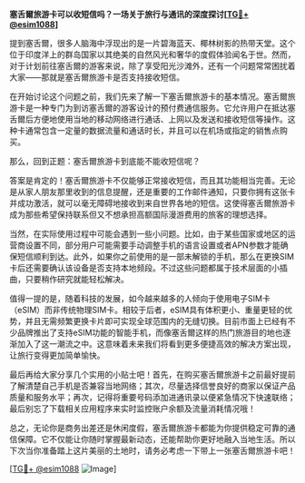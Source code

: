 **塞舌爾旅游卡可以收短信吗？一场关于旅行与通讯的深度探讨[[TG💪+ @esim1088](https://t.me/s/esim1088)]**

提到塞舌爾，很多人脑海中浮现出的是一片碧海蓝天、椰林树影的热带天堂。这个位于印度洋上的群岛国家以其绝美的自然风光和奢华的度假体验闻名于世。然而，对于计划前往塞舌爾的游客来说，除了享受阳光沙滩外，还有一个问题常常困扰着大家——那就是塞舌爾旅游卡是否支持接收短信。

在开始讨论这个问题之前，我们先来了解一下塞舌爾旅游卡的基本情况。塞舌爾旅游卡是一种专门为到访塞舌爾的游客设计的预付费通信服务。它允许用户在抵达塞舌爾后方便地使用当地的移动网络进行通话、上网以及发送和接收短信等操作。这种卡通常包含一定量的数据流量和通话时长，并且可以在机场或指定的销售点购买。

那么，回到正题：塞舌爾旅游卡到底能不能收短信呢？

答案是肯定的！塞舌爾旅游卡不仅能够正常接收短信，而且其功能相当完善。无论是从家人朋友那里收到的信息提醒，还是重要的工作邮件通知，只要你拥有这张卡并成功激活，就可以毫无障碍地接收到来自世界各地的短信。这使得塞舌爾旅游卡成为那些希望保持联系但又不想承担高额国际漫游费用的旅客的理想选择。

当然，在实际使用过程中可能会遇到一些小问题。比如，由于某些国家或地区的运营商设置不同，部分用户可能需要手动调整手机的语言设置或者APN参数才能确保短信顺利到达。此外，如果你之前使用的是一部未解锁的手机，那么在更换SIM卡后还需要确认该设备是否支持本地频段。不过这些问题都属于技术层面的小插曲，只要稍作研究就能轻松解决。

值得一提的是，随着科技的发展，如今越来越多的人倾向于使用电子SIM卡（eSIM）而非传统物理SIM卡。相较于后者，eSIM具有体积更小、重量更轻的优势，并且无需频繁更换卡片即可实现全球范围内的无缝切换。目前市面上已经有不少品牌推出了支持eSIM功能的智能手机，而像塞舌爾这样的热门旅游目的地也逐渐加入了这一潮流之中。这意味着未来我们将看到更多便捷高效的解决方案出现，让旅行变得更加简单愉快。

最后再给大家分享几个实用的小贴士吧！首先，在购买塞舌爾旅游卡之前最好提前了解清楚自己手机是否兼容当地网络；其次，尽量选择信誉良好的商家以保证产品质量和服务水平；再次，记得将重要号码添加进通讯录以便紧急情况下快速联络；最后别忘了下载相关应用程序来实时监控账户余额及流量消耗情况哦！

总之，无论你是商务出差还是休闲度假，塞舌爾旅游卡都能为你提供稳定可靠的通信保障。它不仅能让你随时掌握最新动态，还能帮助你更好地融入当地生活。所以下次当你准备踏上这片美丽的土地时，请务必考虑一下带上一张塞舌爾旅游卡吧！

[[TG💪+ @esim1088](https://t.me/s/esim1088) ![Image](https://i.postimg.cc/4NQfJmqS/Snipaste-2025-05-13-00-14-12.png)]